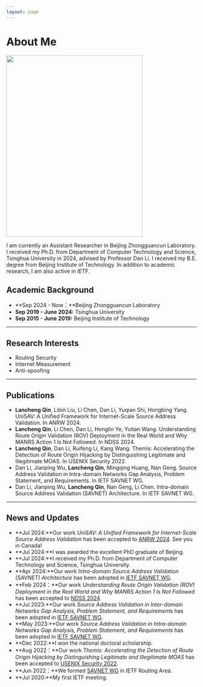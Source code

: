 ```yaml
---
layout: page
---
```


# About Me

<img src="https://caihanlin.com/caihanlin.jpg" class="floatpic" width="360" height="480">

I am currently an Assistant Researcher in Beijing Zhongguancun Laboratory. I received my Ph.D. from Department of Computer Technology and Science, Tsinghua University in 2024, advised by Professor Dan Li. I received my B.E. degree from Beijing Institute of Technology. In addition to academic research, I am also active in IETF.

## Academic Background

- **Sep 2024 - Now：**Beijing Zhongguancun Laboratory
- **Sep 2019 - June 2024:** Tsinghua University
- **Sep 2015 - June 2019:** Beijing Institute of Technology

---

## Research Interests

- Routing Security
- Internet Measurement
- Anti-spoofing

---

## Publications

- **Lancheng Qin**, Libin Liu, Li Chen, Dan Li, Yuqian Shi, Hongbing Yang. UniSAV: A Unified Framework for Internet-Scale Source Address Validation. In ANRW 2024.
- **Lancheng Qin**, Li Chen, Dan Li, Honglin Ye, Yutian Wang. Understanding Route Origin Validation (ROV) Deployment in the Real World and Why MANRS Action 1 Is Not Followed. In NDSS 2024.
- **Lancheng Qin**, Dan Li, Ruifeng Li, Kang Wang. Themis: Accelerating the Detection of Route Origin Hijacking by Distinguishing Legitimate and Illegitimate MOAS. In USENIX Security 2022.
- Dan Li, Jianping Wu, **Lancheng Qin**, Mingqing Huang, Nan Geng. Source Address Validation in Intra-domain Networks Gap Analysis, Problem Statement, and Requirements. In IETF SAVNET WG.
- Dan Li, Jianping Wu, **Lancheng Qin**, Nan Geng, Li Chen. Intra-domain Source Address Validation (SAVNET) Architecture. In IETF SAVNET WG.

---

## News and Updates

- **Jul 2024:**Our work *UniSAV: A Unified Framework for Internet-Scale Source Address Validation* has been accepted to [ANRW 2024](https://dl.acm.org/doi/10.1145/3673422.3674888). See you in Canada!
- **Jul 2024:**I was awarded the excellent PhD graduate of Beijing.
- **Jul 2024:**I received my Ph.D. from Department of Computer Technology and Science, Tsinghua University.
- **Apr 2024:**Our work *Intra-domain Source Address Validation (SAVNET) Architecture* has been adopted in [IETF SAVNET WG](https://datatracker.ietf.org/doc/draft-ietf-savnet-intra-domain-architecture/).
- **Feb 2024：**Our work *Understanding Route Origin Validation (ROV) Deployment in the Real World and Why MANRS Action 1 Is Not Followed* has been accepted to [NDSS 2024](https://www.ndss-symposium.org/ndss-paper/understanding-route-origin-validation-rov-deployment-in-the-real-world-and-why-manrs-action-1-is-not-followed/).
- **Jul 2023:**Our work *Source Address Validation in Inter-domain Networks Gap Analysis, Problem Statement, and Requirements* has been adopted in [IETF SAVNET WG](https://datatracker.ietf.org/doc/draft-ietf-savnet-inter-domain-problem-statement/).
- **May 2023:**Our work *Source Address Validation in Intra-domain Networks Gap Analysis, Problem Statement, and Requirements* has been adopted in [IETF SAVNET WG](https://datatracker.ietf.org/doc/draft-ietf-savnet-intra-domain-problem-statement/).
- **Dec 2022:**I won the national doctoral scholarship.
- **Aug 2022：**Our work *Themis: Accelerating the Detection of Route Origin Hijacking by Distinguishing Legitimate and Illegitimate MOAS* has been accepted to [USENIX Security 2022](https://www.usenix.org/conference/usenixsecurity22/presentation/qin).
- **Jun 2022：**We formed [SAVNET WG](https://datatracker.ietf.org/wg/savnet/about/) in IETF Routing Area.
- **Jul 2020:**My first IETF meeting.

